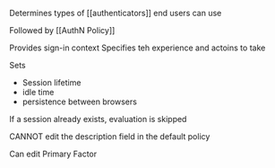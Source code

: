 Determines types of [[authenticators]] end users can use



Followed by [[AuthN Policy]]

Provides sign-in context
Specifies teh experience and actoins to take

Sets
- Session lifetime
- idle time
- persistence between browsers

If a session already exists, evaluation is skipped

CANNOT edit the description field in the default policy

Can edit Primary Factor